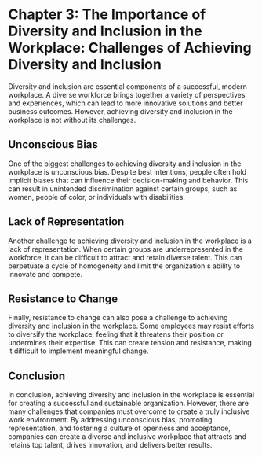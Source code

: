 Chapter 3: The Importance of Diversity and Inclusion in the Workplace: Challenges of Achieving Diversity and Inclusion
======================================================================================================================

Diversity and inclusion are essential components of a successful, modern workplace. A diverse workforce brings together a variety of perspectives and experiences, which can lead to more innovative solutions and better business outcomes. However, achieving diversity and inclusion in the workplace is not without its challenges.

Unconscious Bias
----------------

One of the biggest challenges to achieving diversity and inclusion in the workplace is unconscious bias. Despite best intentions, people often hold implicit biases that can influence their decision-making and behavior. This can result in unintended discrimination against certain groups, such as women, people of color, or individuals with disabilities.

Lack of Representation
----------------------

Another challenge to achieving diversity and inclusion in the workplace is a lack of representation. When certain groups are underrepresented in the workforce, it can be difficult to attract and retain diverse talent. This can perpetuate a cycle of homogeneity and limit the organization's ability to innovate and compete.

Resistance to Change
--------------------

Finally, resistance to change can also pose a challenge to achieving diversity and inclusion in the workplace. Some employees may resist efforts to diversify the workplace, feeling that it threatens their position or undermines their expertise. This can create tension and resistance, making it difficult to implement meaningful change.

Conclusion
----------

In conclusion, achieving diversity and inclusion in the workplace is essential for creating a successful and sustainable organization. However, there are many challenges that companies must overcome to create a truly inclusive work environment. By addressing unconscious bias, promoting representation, and fostering a culture of openness and acceptance, companies can create a diverse and inclusive workplace that attracts and retains top talent, drives innovation, and delivers better results.
